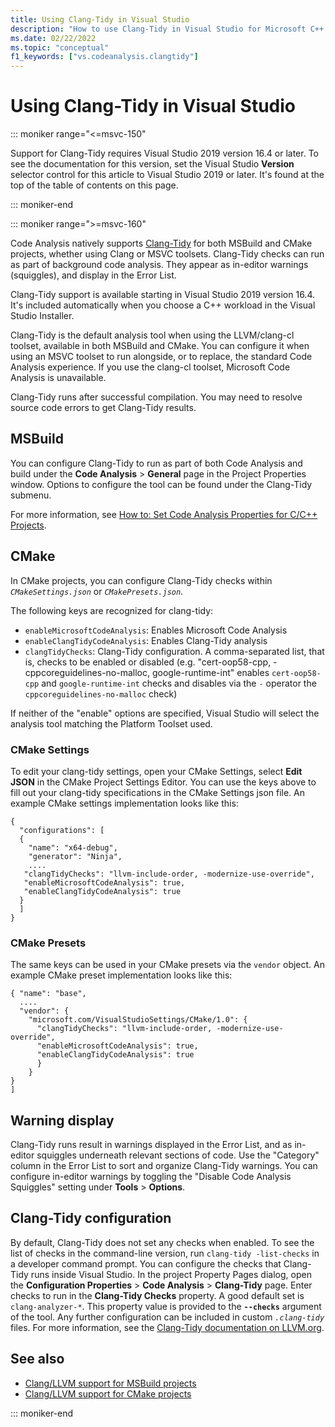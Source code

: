 ```yaml
---
title: Using Clang-Tidy in Visual Studio
description: "How to use Clang-Tidy in Visual Studio for Microsoft C++ code analysis."
ms.date: 02/22/2022
ms.topic: "conceptual"
f1_keywords: ["vs.codeanalysis.clangtidy"]
---
```

# Using Clang-Tidy in Visual Studio

::: moniker range="<=msvc-150"

Support for Clang-Tidy requires Visual Studio 2019 version 16.4 or later. To see the documentation for this version, set the Visual Studio **Version** selector control for this article to Visual Studio 2019 or later. It's found at the top of the table of contents on this page.

::: moniker-end

::: moniker range=">=msvc-160"

Code Analysis natively supports [Clang-Tidy](https://clang.llvm.org/extra/clang-tidy/) for both MSBuild and CMake projects, whether using Clang or MSVC toolsets. Clang-Tidy checks can run as part of background code analysis. They appear as in-editor warnings (squiggles), and display in the Error List.

Clang-Tidy support is available starting in Visual Studio 2019 version 16.4. It's included automatically when you choose a C++ workload in the Visual Studio Installer.

Clang-Tidy is the default analysis tool when using the LLVM/clang-cl toolset, available in both MSBuild and CMake. You can configure it when using an MSVC toolset to run alongside, or to replace, the standard Code Analysis experience. If you use the clang-cl toolset, Microsoft Code Analysis is unavailable.

Clang-Tidy runs after successful compilation. You may need to resolve source code errors to get Clang-Tidy results.

## MSBuild

You can configure Clang-Tidy to run as part of both Code Analysis and build under the **Code Analysis** > **General** page in the Project Properties window. Options to configure the tool can be found under the Clang-Tidy submenu.

For more information, see [How to: Set Code Analysis Properties for C/C++ Projects](../code-quality/how-to-set-code-analysis-properties-for-c-cpp-projects.md).

## CMake

In CMake projects, you can configure Clang-Tidy checks within *`CMakeSettings.json`* or *`CMakePresets.json`*. 

The following keys are recognized for clang-tidy:

- `enableMicrosoftCodeAnalysis`: Enables Microsoft Code Analysis
- `enableClangTidyCodeAnalysis`: Enables Clang-Tidy analysis
- `clangTidyChecks`: Clang-Tidy configuration. A comma-separated list, that is, checks to be enabled or disabled (e.g. "cert-oop58-cpp, -cppcoreguidelines-no-malloc, google-runtime-int" enables `cert-oop58-cpp` and `google-runtime-int` checks and disables via the `-` operator the `cppcoreguidelines-no-malloc` check)

If neither of the "enable" options are specified, Visual Studio will select the analysis tool matching the Platform Toolset used.

### CMake Settings
To edit your clang-tidy settings, open your CMake Settings, select **Edit JSON** in the CMake Project Settings Editor. You can use the keys above to fill out your clang-tidy specifications in the CMake Settings json file. 
An example CMake settings implementation looks like this:
```
{
  "configurations": [
  {
    "name": "x64-debug",
    "generator": "Ninja",
    ....
   "clangTidyChecks": "llvm-include-order, -modernize-use-override",
   "enableMicrosoftCodeAnalysis": true,
   "enableClangTidyCodeAnalysis": true
  }
  ]
}
```

### CMake Presets
The same keys can be used in your CMake presets via the `vendor` object.
An example CMake preset implementation looks like this:
```"configurePreset": [
{ "name": "base",
  ....
  "vendor": {
    "microsoft.com/VisualStudioSettings/CMake/1.0": {
      "clangTidyChecks": "llvm-include-order, -modernize-use-override",
      "enableMicrosoftCodeAnalysis": true,
      "enableClangTidyCodeAnalysis": true
      }
    }
}
]
```

## Warning display

Clang-Tidy runs result in warnings displayed in the Error List, and as in-editor squiggles underneath relevant sections of code. Use the "Category" column in the Error List to sort and organize Clang-Tidy warnings. You can configure in-editor warnings by toggling the "Disable Code Analysis Squiggles" setting under **Tools** > **Options**.

## Clang-Tidy configuration

By default, Clang-Tidy does not set any checks when enabled. To see the list of checks in the command-line version, run `clang-tidy -list-checks` in a developer command prompt. You can configure the checks that Clang-Tidy runs inside Visual Studio. In the project Property Pages dialog, open the **Configuration Properties** > **Code Analysis** > **Clang-Tidy** page. Enter checks to run in the **Clang-Tidy Checks** property. A good default set is `clang-analyzer-*`. This property value is provided to the **`--checks`** argument of the tool. Any further configuration can be included in custom *`.clang-tidy`* files. For more information, see the [Clang-Tidy documentation on LLVM.org](https://clang.llvm.org/extra/clang-tidy/).

## See also

- [Clang/LLVM support for MSBuild projects](https://devblogs.microsoft.com/cppblog/clang-llvm-support-for-msbuild-projects/)
- [Clang/LLVM support for CMake projects](https://devblogs.microsoft.com/cppblog/visual-studio-cmake-support-clang-llvm-cmake-3-14-vcpkg-and-performance-improvements/)

::: moniker-end
